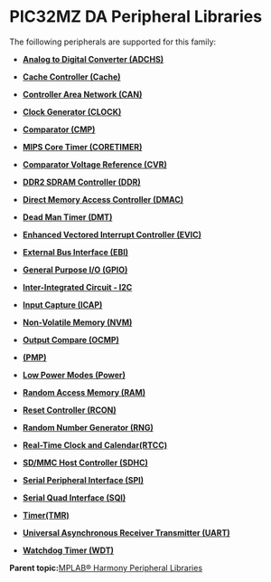 # PIC32MZ DA Peripheral Libraries

The foillowing peripherals are supported for this family:

-   **[Analog to Digital Converter \(ADCHS\)](GUID-8740EC52-3365-4B31-B19A-227EC55268DD.md)**  

-   **[Cache Controller \(Cache\)](GUID-FA7730F3-DFC4-4DED-92DE-B53A0AF23AC6.md)**  

-   **[Controller Area Network \(CAN\)](GUID-87A954BC-99B5-448D-BC6D-4C2250A9B58E.md)**  

-   **[Clock Generator \(CLOCK\)](GUID-BAEF9E2F-2376-4E09-A8C0-5BC3E0F6BC1F.md)**  

-   **[Comparator \(CMP\)](GUID-F17BE981-0CE8-4C1F-8A22-280FD64FEC4B.md)**  

-   **[MIPS Core Timer \(CORETIMER\)](GUID-0707DBF2-5D28-4D37-BAE7-EB194F1CB63C.md)**  

-   **[Comparator Voltage Reference \(CVR\)](GUID-AFB2AD91-7661-441D-A9E9-E8A794410BF9.md)**  

-   **[DDR2 SDRAM Controller \(DDR\)](GUID-BB96B771-FA95-407C-9F4B-7812F53E1434.md)**  

-   **[Direct Memory Access Controller \(DMAC\)](GUID-FF4E46D0-1926-4335-942C-7767A23A991D.md)**  

-   **[Dead Man Timer \(DMT\)](GUID-45E9C429-6449-4D83-986C-97A40E3FEB60.md)**  

-   **[Enhanced Vectored Interrupt Controller \(EVIC\)](GUID-F600AF2E-CCDD-4C57-B5AC-8D75DD1750C7.md)**  

-   **[External Bus Interface \(EBI\)](GUID-ED3C796A-095A-4DE4-A434-4B5DFA6C2123.md)**  

-   **[General Purpose I/O \(GPIO\)](GUID-58CDC504-B3EF-44BF-BCCB-7FB20301BF73.md)**  

-   **[Inter-Integrated Circuit - I2C](GUID-9FF2770C-87B8-47A2-830B-AA9EB23ACFEC.md)**  

-   **[Input Capture \(ICAP\)](GUID-E126A9DC-A2E6-405E-85E7-9FB676BDEBD2.md)**  

-   **[Non-Volatile Memory \(NVM\)](GUID-04191B57-EC62-4B95-AF5B-93EDB447F6D9.md)**  

-   **[Output Compare \(OCMP\)](GUID-B86A6AAC-1577-4BDA-9CB1-5E0BA2789DD9.md)**  

-   **[\(PMP\)](GUID-DA0EF437-EF86-4341-BD1A-DA8600DBFECE.md)**  

-   **[Low Power Modes \(Power\)](GUID-DD684FA8-1232-40DE-931B-5F99EF766752.md)**  

-   **[Random Access Memory \(RAM\)](GUID-44C7C165-2CEA-496A-B4F3-4181CBA26476.md)**  

-   **[Reset Controller \(RCON\)](GUID-61829AD5-FA3D-4706-92D9-14C462CEE18F.md)**  

-   **[Random Number Generator \(RNG\)](GUID-BA368FE6-8615-4C2E-A9D5-39DF808D9FEF.md)**  

-   **[Real-Time Clock and Calendar\(RTCC\)](GUID-B5E44A99-95D2-4582-B651-D06671D5F8D8.md)**  

-   **[SD/MMC Host Controller \(SDHC\)](GUID-8769733F-B27A-4567-BE7D-7BEA8C76F05E.md)**  

-   **[Serial Peripheral Interface \(SPI\)](GUID-246C53F6-3912-4437-AEC8-C2262CEF3EF6.md)**  

-   **[Serial Quad Interface \(SQI\)](GUID-B9F7682C-CDD7-434D-A0B9-D766F745A95A.md)**  

-   **[Timer\(TMR\)](GUID-4FD9BFDE-4887-4C40-B254-C39D2B1DE0F5.md)**  

-   **[Universal Asynchronous Receiver Transmitter \(UART\)](GUID-12BEB185-3D34-4589-A74C-34A758C5DAB7.md)**  

-   **[Watchdog Timer \(WDT\)](GUID-150A6728-E8C8-4A67-9FCB-E524A8863357.md)**  


**Parent topic:**[MPLAB® Harmony Peripheral Libraries](GUID-B8856C06-A407-4AD1-8E21-0A85BE055F0E.md)

